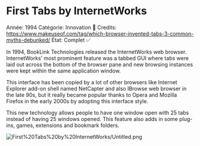 # First Tabs by InternetWorks

Année: 1994
Catégorie: Innovation 🎢
Credits: https://www.makeuseof.com/tag/which-browser-invented-tabs-3-common-myths-debunked/
État: Complet ✅

In 1994, BookLink Technologies released the InternetWorks web browser. InternetWorks’ most prominent feature was a tabbed GUI where tabs were laid out across the bottom of the browser pane and new browsing instances were kept within the same application window.

This interface has been copied by a lot of other browsers like Internet Explorer add-on shell named NetCapter and also IBrowse web browser in the late 90s, but it really became popular thanks to Opera and Mozilla Firefox in the early 2000s by adopting this interface style.

This new technology allows people to have one window open with 25 tabs instead of having 25 windows opened. This feature also adds in some plug-ins, games, extensions and bookmark folders.

![First%20Tabs%20by%20InternetWorks/Untitled.png](First%20Tabs%20by%20InternetWorks/Untitled.png)